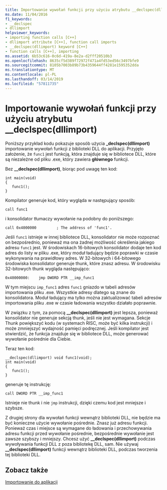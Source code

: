 ```yaml
---
title: Importowanie wywołań funkcji przy użyciu atrybutu __declspec(dllimport)
ms.date: 11/04/2016
f1_keywords:
- __declspec
- dllimport
helpviewer_keywords:
- importing function calls [C++]
- dllimport attribute [C++], function call imports
- __declspec(dllimport) keyword [C++]
- function calls [C++], importing
ms.assetid: 6b53c616-0c6d-419a-8e2a-d2fff20510b3
ms.openlocfilehash: 8635cf5d389f72972f471a4fd53ed56c3497bfe9
ms.sourcegitcommit: 8105b7003b89b73b4359644ff4281e1595352dda
ms.translationtype: MT
ms.contentlocale: pl-PL
ms.lasthandoff: 03/14/2019
ms.locfileid: "57811735"
---
```

# <a name="importing-function-calls-using-declspecdllimport"></a>Importowanie wywołań funkcji przy użyciu atrybutu __declspec(dllimport)

Poniższy przykład kodu pokazuje sposób użycia **_declspec(dllimport)** importowanie wywołań funkcji z biblioteki DLL do aplikacji. Przyjęto założenie, że `func1` jest funkcją, która znajduje się w bibliotece DLL, które są niezależne od pliku .exe, który zawiera **głównego** funkcji.

Bez **__declspec(dllimport)**, biorąc pod uwagę ten kod:

```
int main(void)
{
   func1();
}
```

Kompilator generuje kod, który wygląda w następujący sposób:

```
call func1
```

i konsolidator tłumaczy wywołanie na podobny do poniższego:

```
call 0x4000000         ; The address of 'func1'.
```

Jeśli `func1` istnieje w innej bibliotece DLL, konsolidator nie może rozpoznać on bezpośrednio, ponieważ ma ona żadnej możliwość określenia jakiego adresu `func1` jest. W środowiskach 16-bitowych konsolidator dodaje ten kod adres do listy w pliku .exe, który moduł ładujący będzie poprawki w czasie wykonywania na prawidłowy adres. W 32-bitowych i 64-bitowego środowiska konsolidator generuje thunk, które znasz adresu. W środowisku 32-bitowych thunk wygląda następująco:

```
0x40000000:    jmp DWORD PTR __imp_func1
```

W tym miejscu `imp_func1` adres `func1` gniazdo w tabeli adresów importowania pliku .exe. Wszystkie adresy dlatego są znane do konsolidatora. Moduł ładujący ma tylko można zaktualizować tabeli adresów importowania pliku .exe w czasie ładowania wszystko działało poprawnie.

W związku z tym, za pomocą **__declspec(dllimport)** jest lepsza, ponieważ konsolidator nie generuje sekcją thunk, jeśli nie jest wymagana. Sekcje Thunk powiększyć kodu (w systemach RISC, może być kilka instrukcji) i może zmniejszyć wydajność pamięci podręcznej. Jeśli kompilator jest stwierdzić, że funkcja znajduje się w bibliotece DLL, może generować wywołanie pośrednie dla Ciebie.

Teraz ten kod:

```
__declspec(dllimport) void func1(void);
int main(void)
{
   func1();
}
```

generuje tę instrukcję:

```
call DWORD PTR __imp_func1
```

Istnieje nie thunk i nie `jmp` instrukcji, dzięki czemu kod jest mniejsze i szybsze.

Z drugiej strony dla wywołań funkcji wewnątrz biblioteki DLL, nie będzie ma być konieczne użycie wywołanie pośrednie. Znasz już adresu funkcji. Ponieważ czas i miejsce są wymagane do ładowania i przechowywania adresu funkcji przed wywołanie pośrednie, bezpośrednie wywołanie jest zawsze szybszy i mniejszy. Chcesz użyć **__declspec(dllimport)** podczas wywoływania funkcji DLL z poza bibliotekę DLL, sam. Nie używaj **__declspec(dllimport)** funkcji wewnątrz biblioteki DLL, podczas tworzenia tej biblioteki DLL.

## <a name="see-also"></a>Zobacz także

[Importowanie do aplikacji](importing-into-an-application.md)
